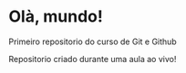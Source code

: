 # Olà, mundo!
 Primeiro repositorio do curso de Git e Github

Repositorio criado durante uma aula ao vivo!
